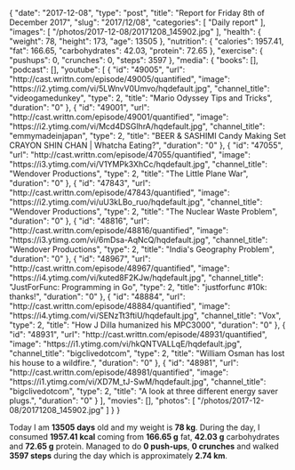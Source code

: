 {
    "date": "2017-12-08",
    "type": "post",
    "title": "Report for Friday 8th of December 2017",
    "slug": "2017\/12\/08",
    "categories": [
        "Daily report"
    ],
    "images": [
        "\/photos\/2017-12-08\/20171208_145902.jpg"
    ],
    "health": {
        "weight": 78,
        "height": 173,
        "age": 13505
    },
    "nutrition": {
        "calories": 1957.41,
        "fat": 166.65,
        "carbohydrates": 42.03,
        "protein": 72.65
    },
    "exercise": {
        "pushups": 0,
        "crunches": 0,
        "steps": 3597
    },
    "media": {
        "books": [],
        "podcast": [],
        "youtube": [
            {
                "id": "49005",
                "url": "http:\/\/cast.writtn.com\/episode\/49005\/quantified",
                "image": "https:\/\/i2.ytimg.com\/vi\/5LWnvV0Umvo\/hqdefault.jpg",
                "channel_title": "videogamedunkey",
                "type": 2,
                "title": "Mario Odyssey Tips and Tricks",
                "duration": "0"
            },
            {
                "id": "49001",
                "url": "http:\/\/cast.writtn.com\/episode\/49001\/quantified",
                "image": "https:\/\/i2.ytimg.com\/vi\/Mcd4DSGlhrA\/hqdefault.jpg",
                "channel_title": "emmymadeinjapan",
                "type": 2,
                "title": "BEER & SASHIMI Candy Making Set CRAYON SHIN CHAN | Whatcha Eating?",
                "duration": "0"
            },
            {
                "id": "47055",
                "url": "http:\/\/cast.writtn.com\/episode\/47055\/quantified",
                "image": "https:\/\/i3.ytimg.com\/vi\/V1YMPk3XhCc\/hqdefault.jpg",
                "channel_title": "Wendover Productions",
                "type": 2,
                "title": "The Little Plane War",
                "duration": "0"
            },
            {
                "id": "47843",
                "url": "http:\/\/cast.writtn.com\/episode\/47843\/quantified",
                "image": "https:\/\/i2.ytimg.com\/vi\/uU3kLBo_ruo\/hqdefault.jpg",
                "channel_title": "Wendover Productions",
                "type": 2,
                "title": "The Nuclear Waste Problem",
                "duration": "0"
            },
            {
                "id": "48816",
                "url": "http:\/\/cast.writtn.com\/episode\/48816\/quantified",
                "image": "https:\/\/i3.ytimg.com\/vi\/6mDsa-AqNcQ\/hqdefault.jpg",
                "channel_title": "Wendover Productions",
                "type": 2,
                "title": "India's Geography Problem",
                "duration": "0"
            },
            {
                "id": "48967",
                "url": "http:\/\/cast.writtn.com\/episode\/48967\/quantified",
                "image": "https:\/\/i4.ytimg.com\/vi\/kuted8F2KJw\/hqdefault.jpg",
                "channel_title": "JustForFunc: Programming in Go",
                "type": 2,
                "title": "justforfunc #10k: thanks!",
                "duration": "0"
            },
            {
                "id": "48884",
                "url": "http:\/\/cast.writtn.com\/episode\/48884\/quantified",
                "image": "https:\/\/i4.ytimg.com\/vi\/SENzTt3ftiU\/hqdefault.jpg",
                "channel_title": "Vox",
                "type": 2,
                "title": "How J Dilla humanized his MPC3000",
                "duration": "0"
            },
            {
                "id": "48931",
                "url": "http:\/\/cast.writtn.com\/episode\/48931\/quantified",
                "image": "https:\/\/i1.ytimg.com\/vi\/hkQNTVALLqE\/hqdefault.jpg",
                "channel_title": "bigclivedotcom",
                "type": 2,
                "title": "William Osman has lost his house to a wildfire.",
                "duration": "0"
            },
            {
                "id": "48981",
                "url": "http:\/\/cast.writtn.com\/episode\/48981\/quantified",
                "image": "https:\/\/i1.ytimg.com\/vi\/XD7M_tJ-SwM\/hqdefault.jpg",
                "channel_title": "bigclivedotcom",
                "type": 2,
                "title": "A look at three different energy saver plugs.",
                "duration": "0"
            }
        ],
        "movies": [],
        "photos": [
            "\/photos\/2017-12-08\/20171208_145902.jpg"
        ]
    }
}

Today I am <strong>13505 days</strong> old and my weight is <strong>78 kg</strong>. During the day, I consumed <strong>1957.41 kcal</strong> coming from <strong>166.65 g</strong> fat, <strong>42.03 g</strong> carbohydrates and <strong>72.65 g</strong> protein. Managed to do <strong>0 push-ups</strong>, <strong>0 crunches</strong> and walked <strong>3597 steps</strong> during the day which is approximately <strong>2.74 km</strong>.
